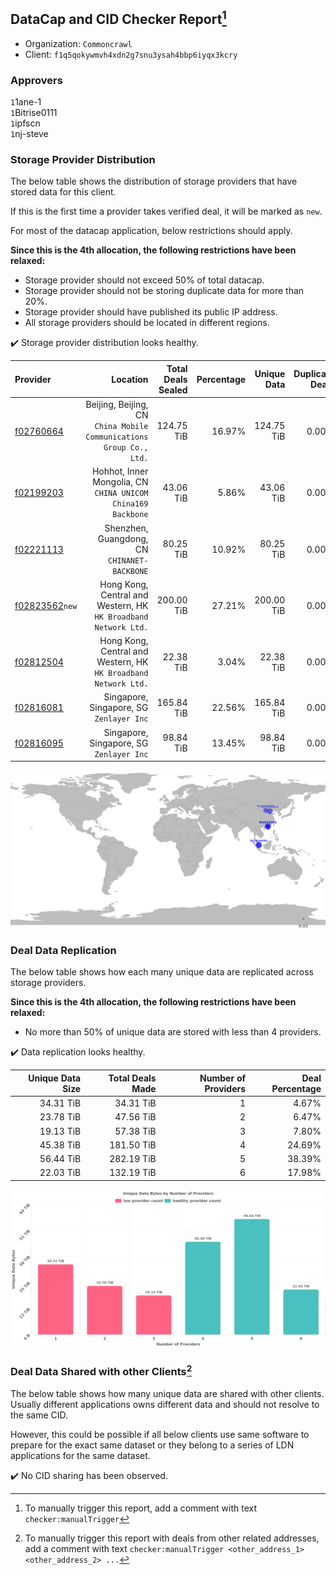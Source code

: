 ## DataCap and CID Checker Report[^1]
 - Organization: `Commoncrawl`
 - Client: `f1q5qokywmvh4xdn2g7snu3ysah4bbp6iyqx3kcry`
### Approvers
`1`1ane-1<br/>`1`Bitrise0111<br/>`1`ipfscn<br/>`1`nj-steve


### Storage Provider Distribution
The below table shows the distribution of storage providers that have stored data for this client.

If this is the first time a provider takes verified deal, it will be marked as `new`.

For most of the datacap application, below restrictions should apply.

**Since this is the 4th allocation, the following restrictions have been relaxed:**
 - Storage provider should not exceed 50% of total datacap.
 - Storage provider should not be storing duplicate data for more than 20%.
 - Storage provider should have published its public IP address.
 - All storage providers should be located in different regions.

✔️ Storage provider distribution looks healthy.

| Provider                                                    |                                                               Location | Total Deals Sealed | Percentage | Unique Data | Duplicate Deals |
| :---------------------------------------------------------- | ---------------------------------------------------------------------: | -----------------: | ---------: | ----------: | --------------: |
| [f02760664](https://filfox.info/en/address/f02760664)       | Beijing, Beijing, CN<br/>`China Mobile Communications Group Co., Ltd.` |         124.75 TiB |     16.97% |  124.75 TiB |           0.00% |
| [f02199203](https://filfox.info/en/address/f02199203)       |        Hohhot, Inner Mongolia, CN<br/>`CHINA UNICOM China169 Backbone` |          43.06 TiB |      5.86% |   43.06 TiB |           0.00% |
| [f02221113](https://filfox.info/en/address/f02221113)       |                        Shenzhen, Guangdong, CN<br/>`CHINANET-BACKBONE` |          80.25 TiB |     10.92% |   80.25 TiB |           0.00% |
| [f02823562](https://filfox.info/en/address/f02823562)`new`  |     Hong Kong, Central and Western, HK<br/>`HK Broadband Network Ltd.` |         200.00 TiB |     27.21% |  200.00 TiB |           0.00% |
| [f02812504](https://filfox.info/en/address/f02812504)       |     Hong Kong, Central and Western, HK<br/>`HK Broadband Network Ltd.` |          22.38 TiB |      3.04% |   22.38 TiB |           0.00% |
| [f02816081](https://filfox.info/en/address/f02816081)       |                            Singapore, Singapore, SG<br/>`Zenlayer Inc` |         165.84 TiB |     22.56% |  165.84 TiB |           0.00% |
| [f02816095](https://filfox.info/en/address/f02816095)       |                            Singapore, Singapore, SG<br/>`Zenlayer Inc` |          98.84 TiB |     13.45% |   98.84 TiB |           0.00% |

<img src="https://raw.githubusercontent.com/data-preservation-programs/filplus-checker-assets/main/filecoin-project/filecoin-plus-large-datasets/issues/2204/1697775506594.png"/>

### Deal Data Replication
The below table shows how each many unique data are replicated across storage providers.


**Since this is the 4th allocation, the following restrictions have been relaxed:**
- No more than 50% of unique data are stored with less than 4 providers.

✔️ Data replication looks healthy.

| Unique Data Size | Total Deals Made | Number of Providers | Deal Percentage |
| ---------------: | ---------------: | ------------------: | --------------: |
|        34.31 TiB |        34.31 TiB |                   1 |           4.67% |
|        23.78 TiB |        47.56 TiB |                   2 |           6.47% |
|        19.13 TiB |        57.38 TiB |                   3 |           7.80% |
|        45.38 TiB |       181.50 TiB |                   4 |          24.69% |
|        56.44 TiB |       282.19 TiB |                   5 |          38.39% |
|        22.03 TiB |       132.19 TiB |                   6 |          17.98% |

<img src="https://raw.githubusercontent.com/data-preservation-programs/filplus-checker-assets/main/filecoin-project/filecoin-plus-large-datasets/issues/2204/1697775507200.png"/>

### Deal Data Shared with other Clients[^3]
The below table shows how many unique data are shared with other clients.
Usually different applications owns different data and should not resolve to the same CID.

However, this could be possible if all below clients use same software to prepare for the exact same dataset or they belong to a series of LDN applications for the same dataset.

✔️ No CID sharing has been observed.

[^1]: To manually trigger this report, add a comment with text `checker:manualTrigger`

[^2]: Deals from those addresses are combined into this report as they are specified with `checker:manualTrigger`

[^3]: To manually trigger this report with deals from other related addresses, add a comment with text `checker:manualTrigger <other_address_1> <other_address_2> ...`

